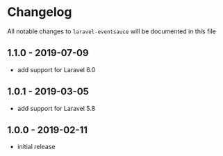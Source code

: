 # Changelog

All notable changes to `laravel-eventsauce` will be documented in this file

## 1.1.0 - 2019-07-09

- add support for Laravel 6.0

## 1.0.1 - 2019-03-05

- add support for Laravel 5.8

## 1.0.0 - 2019-02-11

- initial release
